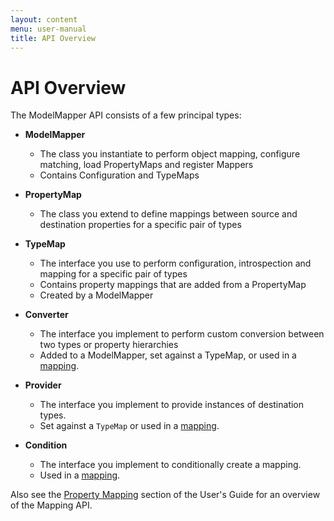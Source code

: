 ```yaml
---
layout: content
menu: user-manual
title: API Overview
---
```


# API Overview 

The ModelMapper API consists of a few principal types:

  * **ModelMapper**
    * The class you instantiate to perform object mapping, configure matching, load PropertyMaps and register Mappers
    * Contains Configuration and TypeMaps

  * **PropertyMap**
    * The class you extend to define mappings between source and destination properties for a specific pair of types

  * **TypeMap**
    * The interface you use to perform configuration, introspection and mapping for a specific pair of types
    * Contains property mappings that are added from a PropertyMap
    * Created by a ModelMapper

  * **Converter**
    * The interface you implement to perform custom conversion between two types or property hierarchies
    * Added to a ModelMapper, set against a TypeMap, or used in a [mapping](/user-manual/property-mapping/#converters).
    
  * **Provider**
    * The interface you implement to provide instances of destination types.
    * Set against a `TypeMap` or used in a [mapping](/user-manual/property-mapping/#providers).

  * **Condition**
    * The interface you implement to conditionally create a mapping.
    * Used in a [mapping](/user-manual/property-mapping/#conditional-mapping).

Also see the [Property Mapping](/user-manual/property-mapping/) section of the User's Guide for an overview of the Mapping API.